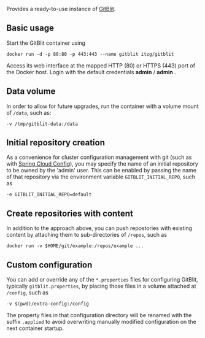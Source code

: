 Provides a ready-to-use instance of [GitBlit](http://gitblit.com/).

## Basic usage

Start the GitBlit container using

    docker run -d -p 80:80 -p 443:443 --name gitblit itzg/gitblit

Access its web interface at the mapped HTTP (80) or HTTPS (443) port of the
Docker host. Login with the default credentials __admin__ / __admin__ .


## Data volume

In order to allow for future upgrades, run the container with a volume mount of `/data`, such as:

    -v /tmp/gitblit-data:/data

## Initial repository creation

As a convenience for cluster configuration management with git
(such as with [Spring Cloud Config](https://cloud.spring.io/spring-cloud-config/)),
you may specify the name of an initial repository to be owned by the 'admin' user.
This can be enabled by passing the name of that repository via the environment
variable `GITBLIT_INITIAL_REPO`, such as

    -e GITBLIT_INITIAL_REPO=default

## Create repositories with content

In addition to the approach above, you can push repostories with existing
content by attaching them to sub-directories of `/repos`, such as

    docker run -v $HOME/git/example:/repos/example ...

## Custom configuration

You can add or override any of the `*.properties` files for configuring GitBlit,
typically `gitblit.properties`, by placing those files in a volume attached at
`/config`, such as

    -v $(pwd)/extra-config:/config

The property files in that configuration directory will be renamed with the
suffix `.applied` to avoid overwriting manually modified configuration on
the next container startup.
